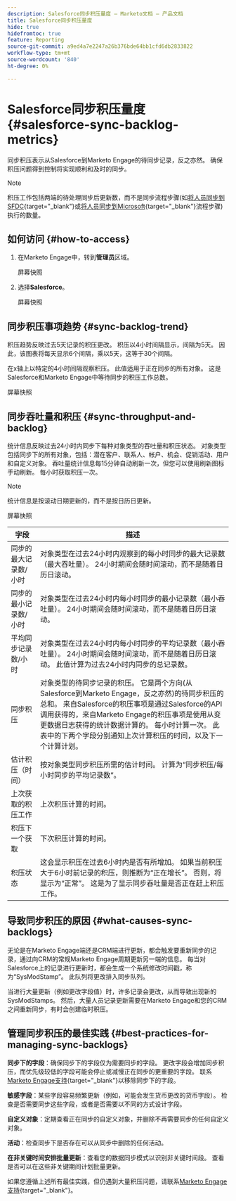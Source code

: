 ```yaml
---
description: Salesforce同步积压量度 — Marketo文档 — 产品文档
title: Salesforce同步积压量度
hide: true
hidefromtoc: true
feature: Reporting
source-git-commit: a9ed4a7e2247a26b376bde64bb1cfd6db2833822
workflow-type: tm+mt
source-wordcount: '840'
ht-degree: 0%

---
```


# Salesforce同步积压量度  {#salesforce-sync-backlog-metrics}

同步积压表示从Salesforce到Marketo Engage的待同步记录，反之亦然。 确保积压问题得到控制将实现顺利和及时的同步。

>[!NOTE]
>
>积压工作包括两端的待处理同步后更新数，而不是同步流程步骤(如[将人员同步到SFDC](/help/marketo/product-docs/core-marketo-concepts/smart-campaigns/salesforce-flow-actions/sync-person-to-sfdc.md){target="_blank"}或[将人员同步到Microsoft](/help/marketo/product-docs/core-marketo-concepts/smart-campaigns/microsoft-dynamics-flow-actions/sync-person-to-microsoft.md){target="_blank"}流程步骤)执行的数量。

## 如何访问 {#how-to-access}

1. 在Marketo Engage中，转到&#x200B;**管理员**&#x200B;区域。

   屏幕快照

1. 选择&#x200B;**Salesforce**。

   屏幕快照

## 同步积压事项趋势 {#sync-backlog-trend}

积压趋势反映过去5天记录的积压更改。 积压以4小时间隔显示，间隔为5天。 因此，该图表将每天显示6个间隔，乘以5天，这等于30个间隔。

在x轴上以特定的4小时间隔观察积压。 此值适用于正在同步的所有对象。 这是Salesforce和Marketo Engage中等待同步的积压工作总数。

屏幕快照

## 同步吞吐量和积压 {#sync-throughput-and-backlog}

统计信息反映过去24小时内同步下每种对象类型的吞吐量和积压状态。 对象类型包括同步下的所有对象，包括：潜在客户、联系人、帐户、机会、促销活动、用户和自定义对象。 吞吐量统计信息每15分钟自动刷新一次，但您可以使用刷新图标手动刷新。 每小时获取积压一次。

>[!NOTE]
>
>统计信息是按滚动日期更新的，而不是按日历日更新。

屏幕快照

<table><thead>
  <tr>
    <th>字段</th>
    <th>描述</th>
  </tr></thead>
<tbody>
  <tr>
    <td>同步的最大记录数/小时</td>
    <td>对象类型在过去24小时内观察到的每小时同步的最大记录数（最大吞吐量）。 24小时期间会随时间滚动，而不是随着日历日滚动。</td>
  </tr>
  <tr>
    <td>同步的最小记录数/小时</td>
    <td>对象类型在过去24小时内每小时同步的最小记录数（最小吞吐量）。 24小时期间会随时间滚动，而不是随着日历日滚动。</td>
  </tr>
  <tr>
    <td>平均同步记录数/小时</td>
    <td>对象类型在过去24小时内每小时同步的平均记录数（最小吞吐量）。 24小时期间会随时间滚动，而不是随着日历日滚动。 此值计算为过去24小时内同步的总记录数。</td>
  </tr>
  <tr>
    <td>同步积压</td>
    <td>对象类型的待同步记录的积压。 它是两个方向(从Salesforce到Marketo Engage，反之亦然)的待同步积压的总和。 来自Salesforce的积压事项是通过Salesforce的API调用获得的，来自Marketo Engage的积压事项是使用从变更数据日志获得的统计数据计算的。 每小时计算一次。 此表中的下两个字段分别通知上次计算积压的时间，以及下一个计算计划。</td>
  </tr>
  <tr>
    <td>估计积压（时间）</td>
    <td>按对象类型同步积压所需的估计时间。 计算为“同步积压/每小时同步的平均记录数”。</td>
  </tr>
  <tr>
    <td>上次获取的积压工作</td>
    <td>上次积压计算的时间。</td>
  </tr>
  <tr>
    <td>积压下一个获取</td>
    <td>下次积压计算的时间。</td>
  </tr>
  <tr>
    <td>积压状态</td>
    <td>这会显示积压在过去6小时内是否有所增加。 如果当前积压大于6小时前记录的积压，则推断为“正在增长”。 否则，将显示为“正常”。 这是为了显示同步吞吐量是否正在赶上积压工作。</td>
  </tr>
</tbody></table>

## 导致同步积压的原因 {#what-causes-sync-backlogs}

无论是在Marketo Engage端还是CRM端进行更新，都会触发要重新同步的记录，通过向CRM的常规Marketo Engage周期更新另一端的信息。 每当对Salesforce上的记录进行更新时，都会生成一个系统修改时间戳，称为“SysModStamp”。 此队列将更改排入同步队列。

当进行大量更新（例如更改字段值）时，许多记录会更改，从而导致出现新的SysModStamps。 然后，大量人员记录更新需要在Marketo Engage和您的CRM之间重新同步，有时会创建临时积压。

## 管理同步积压的最佳实践 {#best-practices-for-managing-sync-backlogs}

**同步下的字段**：确保同步下的字段仅为需要同步的字段。 更改字段会增加同步积压，而优先级较低的字段可能会停止或减慢正在同步的更重要的字段。 联系[Marketo Engage支持](https://nation.marketo.com/t5/support/ct-p/Support){target="_blank"}以移除同步下的字段。

**敏感字段**：某些字段容易频繁更新（例如，可能会发生货币更改的货币字段）。 检查是否需要同步这些字段，或者是否需要以不同的方式设计字段。

**自定义对象**：定期查看正在同步的自定义对象，并删除不再需要同步的任何自定义对象。

**活动**：检查同步下是否存在可以从同步中删除的任何活动。

**在非关键时间安排批量更新**：查看您的数据同步模式以识别非关键时间段。 查看是否可以在这些非关键期间计划批量更新。

如果您遵循上述所有最佳实践，但仍遇到大量积压问题，请联系[Marketo Engage支持](https://nation.marketo.com/t5/support/ct-p/Support){target="_blank"}。
